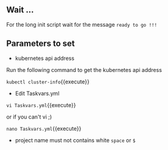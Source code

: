 ## Wait ...

For the long init script wait for the message `ready to go !!!`

## Parameters to set

- kubernetes api address

Run the following command to get the kubernetes api address

`kubectl cluster-info`{{execute}}

- Edit Taskvars.yml

`vi Taskvars.yml`{{execute}}

or if you can't vi ;)

`nano Taskvars.yml`{{execute}}

- project name must not contains white `space` or `$`
